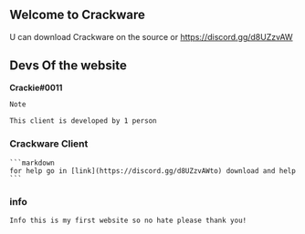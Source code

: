## Welcome to Crackware

U can download Crackware on the source or https://discord.gg/d8UZzvAW

## Devs Of the website 

**Crackie#0011**

```markdown
Note

This client is developed by 1 person
```
### Crackware Client ###
    ```markdown
    for help go in [link](https://discord.gg/d8UZzvAWto) download and help
    ```
### info
```
Info this is my first website so no hate please thank you!
```
